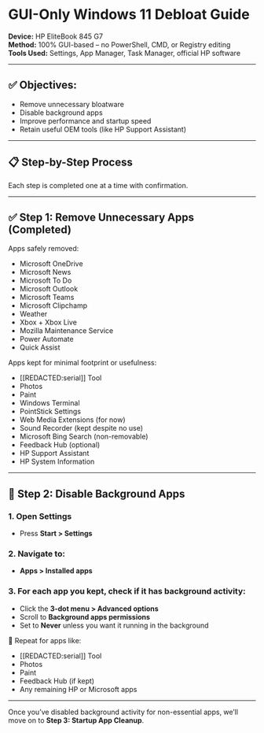 # GUI-Only Windows 11 Debloat Guide  
**Device:** HP EliteBook 845 G7  
**Method:** 100% GUI-based – no PowerShell, CMD, or Registry editing  
**Tools Used:** Settings, App Manager, Task Manager, official HP software  

---

## ✅ Objectives:
- Remove unnecessary bloatware
- Disable background apps
- Improve performance and startup speed
- Retain useful OEM tools (like HP Support Assistant)

---

## 📋 Step-by-Step Process  
Each step is completed one at a time with confirmation.

---

## ✅ Step 1: Remove Unnecessary Apps (Completed)

Apps safely removed:
- Microsoft OneDrive
- Microsoft News
- Microsoft To Do
- Microsoft Outlook
- Microsoft Teams
- Microsoft Clipchamp
- Weather
- Xbox + Xbox Live
- Mozilla Maintenance Service
- Power Automate
- Quick Assist

Apps kept for minimal footprint or usefulness:
- [[REDACTED:serial]] Tool
- Photos
- Paint
- Windows Terminal
- PointStick Settings
- Web Media Extensions (for now)
- Sound Recorder (kept despite no use)
- Microsoft Bing Search (non-removable)
- Feedback Hub (optional)
- HP Support Assistant
- HP System Information

---

## 🔹 Step 2: Disable Background Apps

### 1. Open **Settings**
- Press **Start > Settings**

### 2. Navigate to:
- **Apps > Installed apps**

### 3. For each app you kept, check if it has background activity:
- Click the **3-dot menu > Advanced options**
- Scroll to **Background apps permissions**
- Set to **Never** unless you want it running in the background

📌 Repeat for apps like:
- [[REDACTED:serial]] Tool
- Photos
- Paint
- Feedback Hub (if kept)
- Any remaining HP or Microsoft apps

---

Once you’ve disabled background activity for non-essential apps, we’ll move on to **Step 3: Startup App Cleanup**.
